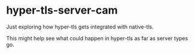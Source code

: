 

# hyper-tls-server-cam

Just exploring how hyper-tls gets integrated with native-tls.

This might help see what could happen in hyper-tls as far as server types go.

